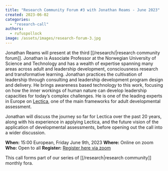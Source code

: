 ```yaml
---
title: "Research Community Forum #3 with Jonathan Reams - June 2023"
created: 2023-06-02
categories: 
  - "research-call"
authors: 
  - rufuspollock
image: /assets/images/research-forum-3.jpg
---
```


Jonathan Reams will present at the third [[/research/|research community forum]]. Jonathan is Associate Professor at the Norwegian University of Science and Technology and has a wealth of expertise spanning many areas across adult and leadership development, consciousness research and transformative learning. Jonathan practices the cultivation of leadership through consulting and leadership development program design and delivery. He brings awareness based technology to this work, focusing on how the inner workings of human nature can develop leadership capacities for today’s complex challenges. He is one of the leading experts in Europe on [Lectica](https://lecticalive.org), one of the main frameworks for adult developmental assessment.

Jonathan will discuss the journey so far for Lectica over the past 20 years, along with his experience in applying Lectica, and the future vision of the application of developmental assessments, before opening out the call into a wider discussion.

**When:** 15:00 European, Friday June 9th, 2023
**Where:** Online on zoom
**Who:** Open to all
**Register:** [Register here via zoom](https://us02web.zoom.us/meeting/register/tZEucuqsqD4qHNy6sJwBY-q56j-3i7sbKE8g#/registration) 

This call forms part of our series of [[/research|research community]] monthly fora.
